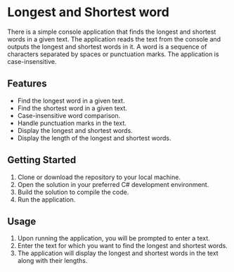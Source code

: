 # Longest and Shortest word
There is a simple console application that finds the longest and shortest words in a given text. The application reads the text from the console and outputs the longest and shortest words in it. A word is a sequence of characters separated by spaces or punctuation marks. The application is case-insensitive.

## Features
- Find the longest word in a given text.
- Find the shortest word in a given text.
- Case-insensitive word comparison.
- Handle punctuation marks in the text.
- Display the longest and shortest words.
- Display the length of the longest and shortest words.

## Getting Started
1. Clone or download the repository to your local machine.
2. Open the solution in your preferred C# development environment.
3. Build the solution to compile the code.
4. Run the application.

## Usage
1. Upon running the application, you will be prompted to enter a text.
2. Enter the text for which you want to find the longest and shortest words.
3. The application will display the longest and shortest words in the text along with their lengths.
